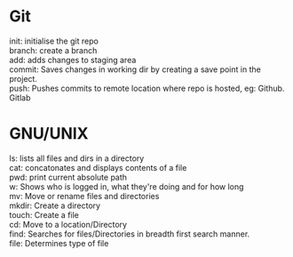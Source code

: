 # Git
init: initialise the git repo  
branch: create a branch  
add: adds changes to staging area  
commit: Saves changes in working dir by creating a save point in the project.  
push: Pushes commits to remote location where repo is hosted, eg: Github. Gitlab  

# GNU/UNIX

ls: lists all files and dirs in a directory  
cat: concatonates and displays contents of a file  
pwd: print current absolute path  
w: Shows who is logged in, what they're doing and for how long  
mv: Move or rename files and directories  
mkdir: Create a directory  
touch: Create a file  
cd: Move to a location/Directory  
find: Searches for files/Directories in breadth first search manner.  
file: Determines type of file  

